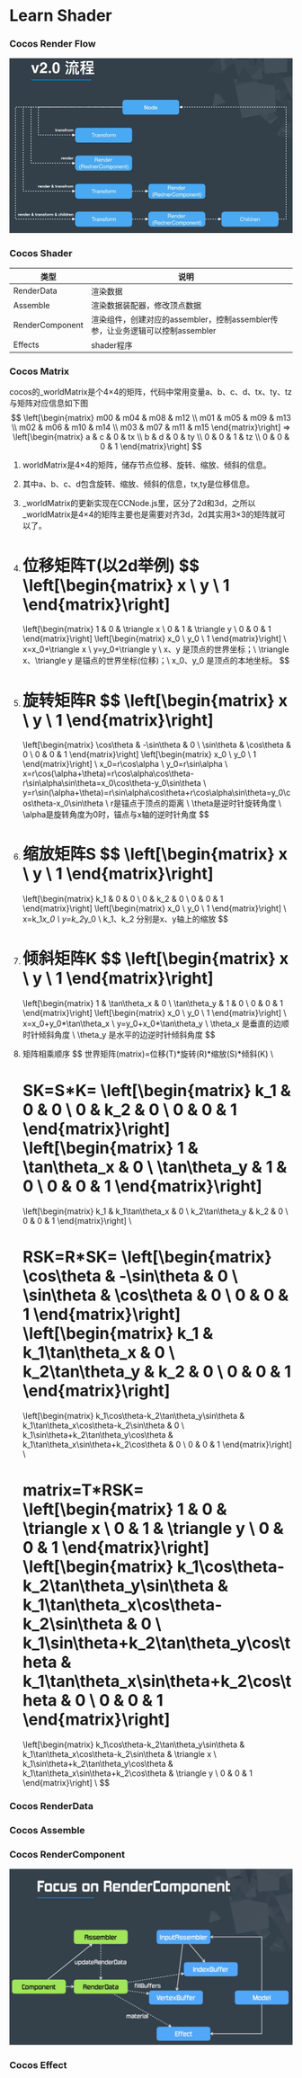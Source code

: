 # **Learn Shader**



### Cocos Render Flow

![cocos_render_conponent.png](./img/cocos_render_flow.png)



### Cocos Shader

| 类型            | 说明                                                         |      |
| --------------- | ------------------------------------------------------------ | ---- |
| RenderData      | 渲染数据                                                     |      |
| Assemble        | 渲染数据装配器，修改顶点数据                                 |      |
| RenderComponent | 渲染组件，创建对应的assembler，控制assembler传参，让业务逻辑可以控制assembler |      |
| Effects         | shader程序                                                   |      |



### Cocos Matrix

cocos的_worldMatrix是个4×4的矩阵，代码中常用变量a、b、c、d、tx、ty、tz与矩阵对应信息如下图
$$
\left[\begin{matrix}
m00 & m04 & m08 & m12 \\
m01 & m05 & m09 & m13 \\
m02 & m06 & m10 & m14 \\
m03 & m07 & m11 & m15
\end{matrix}\right]
=>
\left[\begin{matrix}
a & c & 0 & tx \\
b & d & 0 & ty \\
0 & 0 & 1 & tz \\
0 & 0 & 0 & 1
\end{matrix}\right]
$$
1. worldMatrix是4×4的矩阵，储存节点位移、旋转、缩放、倾斜的信息。

2. 其中a、b、c、d包含旋转、缩放、倾斜的信息，tx,ty是位移信息。

3. _worldMatrix的更新实现在CCNode.js里，区分了2d和3d，之所以_worldMatrix是4×4的矩阵主要也是需要对齐3d，2d其实用3×3的矩阵就可以了。

4. 位移矩阵T(以2d举例)
   $$
   \left[\begin{matrix}
   x \\
   y \\
   1
   \end{matrix}\right]
   =
   \left[\begin{matrix}
   1 & 0 & \triangle x \\
   0 & 1 & \triangle y \\
   0 & 0 & 1
   \end{matrix}\right]
   \left[\begin{matrix}
   x_0 \\
   y_0 \\
   1
   \end{matrix}\right]
   \\
   x=x_0+\triangle x \\
   y=y_0+\triangle y \\
   x、y 是顶点的世界坐标；\\
   \triangle x、\triangle y 是锚点的世界坐标(位移)；\\
   x_0、y_0 是顶点的本地坐标。
   $$
   
5. 旋转矩阵R
   $$
   \left[\begin{matrix}
   x \\
   y \\
   1
   \end{matrix}\right]
   =
   \left[\begin{matrix}
   \cos\theta & -\sin\theta & 0 \\
   \sin\theta & \cos\theta & 0 \\
   0 & 0 & 1
   \end{matrix}\right]
   \left[\begin{matrix}
   x_0 \\
   y_0 \\
   1
   \end{matrix}\right] \\
   x_0=r\cos\alpha \\
   y_0=r\sin\alpha \\
   x=r\cos(\alpha+\theta)=r\cos\alpha\cos\theta-r\sin\alpha\sin\theta=x_0\cos\theta-y_0\sin\theta \\
   y=r\sin(\alpha+\theta)=r\sin\alpha\cos\theta+r\cos\alpha\sin\theta=y_0\cos\theta-x_0\sin\theta \\
   r是锚点于顶点的距离 \\
   \theta是逆时针旋转角度 \\
   \alpha是旋转角度为0时，锚点与x轴的逆时针角度
   $$

6. 缩放矩阵S
   $$
   \left[\begin{matrix}
   x \\
   y \\
   1
   \end{matrix}\right]
   =
   \left[\begin{matrix}
   k_1 & 0 & 0 \\
   0 & k_2 & 0 \\
   0 & 0 & 1
   \end{matrix}\right]
   \left[\begin{matrix}
   x_0 \\
   y_0 \\
   1
   \end{matrix}\right] \\
   x=k_1*x_0 \\
   y=k_2*y_0 \\
   k_1、k_2 分别是x、y轴上的缩放
   $$
   
7. 倾斜矩阵K
   $$
   \left[\begin{matrix}
   x \\
   y \\
   1
   \end{matrix}\right]
   =
   \left[\begin{matrix}
   1 & \tan\theta_x & 0 \\
   \tan\theta_y & 1 & 0 \\
   0 & 0 & 1
   \end{matrix}\right]
   \left[\begin{matrix}
   x_0 \\
   y_0 \\
   1
   \end{matrix}\right] \\
   x=x_0+y_0*\tan\theta_x \\
   y=y_0+x_0*\tan\theta_y \\
   \theta_x 是垂直的边顺时针倾斜角度 \\
   \theta_y 是水平的边逆时针倾斜角度
   $$

8. 矩阵相乘顺序
   $$
   世界矩阵(matrix)=位移(T)*旋转(R)*缩放(S)*倾斜(K) \\
   
   SK=S*K=
   \left[\begin{matrix}
   k_1 & 0 & 0 \\
   0 & k_2 & 0 \\
   0 & 0 & 1
   \end{matrix}\right]
   \left[\begin{matrix}
   1 & \tan\theta_x & 0 \\
   \tan\theta_y & 1 & 0 \\
   0 & 0 & 1
   \end{matrix}\right]
   =
   \left[\begin{matrix}
   k_1 & k_1\tan\theta_x & 0 \\
   k_2\tan\theta_y & k_2 & 0 \\
   0 & 0 & 1
   \end{matrix}\right] \\
   
   RSK=R*SK=
   \left[\begin{matrix}
   \cos\theta & -\sin\theta & 0 \\
   \sin\theta & \cos\theta & 0 \\
   0 & 0 & 1
   \end{matrix}\right]
   \left[\begin{matrix}
   k_1 & k_1\tan\theta_x & 0 \\
   k_2\tan\theta_y & k_2 & 0 \\
   0 & 0 & 1
   \end{matrix}\right]
   =
   \left[\begin{matrix}
   k_1\cos\theta-k_2\tan\theta_y\sin\theta & k_1\tan\theta_x\cos\theta-k_2\sin\theta & 0 \\
   k_1\sin\theta+k_2\tan\theta_y\cos\theta & k_1\tan\theta_x\sin\theta+k_2\cos\theta & 0 \\
   0 & 0 & 1
   \end{matrix}\right] \\
   
   matrix=T*RSK=
   \left[\begin{matrix}
   1 & 0 & \triangle x \\
   0 & 1 & \triangle y \\
   0 & 0 & 1
   \end{matrix}\right]
   \left[\begin{matrix}
   k_1\cos\theta-k_2\tan\theta_y\sin\theta & k_1\tan\theta_x\cos\theta-k_2\sin\theta & 0 \\
   k_1\sin\theta+k_2\tan\theta_y\cos\theta & k_1\tan\theta_x\sin\theta+k_2\cos\theta & 0 \\
   0 & 0 & 1
   \end{matrix}\right]
   =
   \left[\begin{matrix}
   k_1\cos\theta-k_2\tan\theta_y\sin\theta & k_1\tan\theta_x\cos\theta-k_2\sin\theta & \triangle x \\
   k_1\sin\theta+k_2\tan\theta_y\cos\theta & k_1\tan\theta_x\sin\theta+k_2\cos\theta & \triangle y \\
   0 & 0 & 1
   \end{matrix}\right] \\
   $$

   

### Cocos RenderData







### Cocos Assemble







### Cocos RenderComponent

![cocos_render_conponent.png](./img/cocos_render_conponent.png)





### Cocos Effect


























